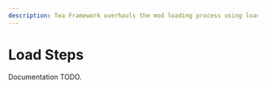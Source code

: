 ```yaml
---
description: Tea Framework overhauls the mod loading process using load steps.
---
```


# Load Steps

Documentation TODO.
